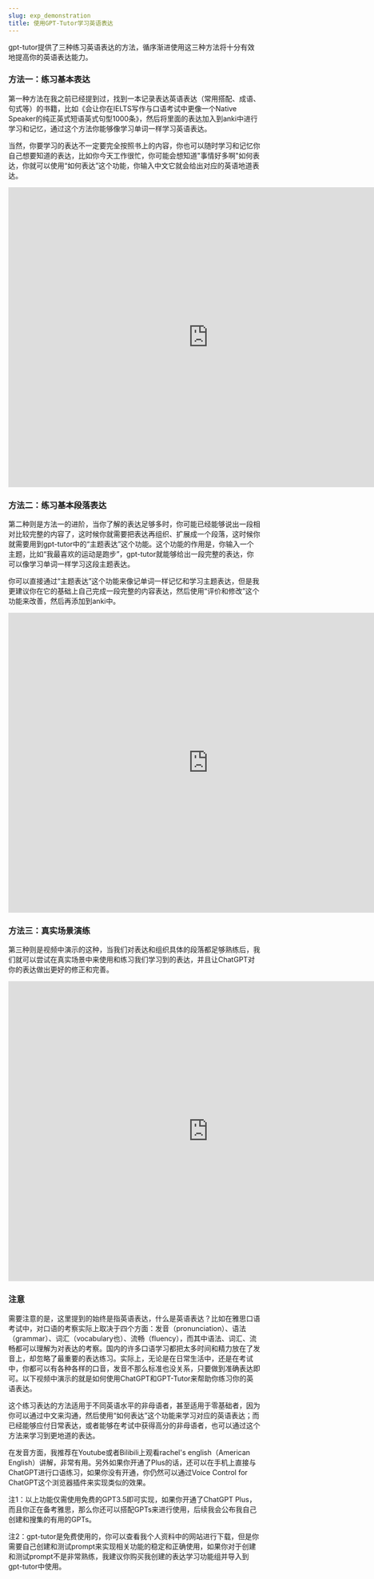 ```yaml
---
slug: exp_demonstration
title: 使用GPT-Tutor学习英语表达
---
```

gpt-tutor提供了三种练习英语表达的方法，循序渐进使用这三种方法将十分有效地提高你的英语表达能力。


### 方法一：练习基本表达

第一种方法在我之前已经提到过，找到一本记录表达英语表达（常用搭配、成语、句式等）的书籍，比如《会让你在IELTS写作与口语考试中更像一个Native Speaker的纯正英式短语英式句型1000条》，然后将里面的表达加入到anki中进行学习和记忆，通过这个方法你能够像学习单词一样学习英语表达。

当然，你要学习的表达不一定要完全按照书上的内容，你也可以随时学习和记忆你自己想要知道的表达，比如你今天工作很忙，你可能会想知道"事情好多啊"如何表达，你就可以使用“如何表达”这个功能，你输入中文它就会给出对应的英语地道表达。

<iframe width="800" height="600" src="https://www.youtube.com/embed/YnSliuyO-qA" title="YouTube video player" frameborder="0" allow="accelerometer; autoplay; clipboard-write; encrypted-media; gyroscope; picture-in-picture; web-share" allowfullscreen="true"></iframe>

### 方法二：练习基本段落表达

第二种则是方法一的进阶，当你了解的表达足够多时，你可能已经能够说出一段相对比较完整的内容了，这时候你就需要把表达再组织、扩展成一个段落，这时候你就需要用到gpt-tutor中的“主题表达”这个功能。这个功能的作用是，你输入一个主题，比如“我最喜欢的运动是跑步”，gpt-tutor就能够给出一段完整的表达，你可以像学习单词一样学习这段主题表达。

你可以直接通过“主题表达”这个功能来像记单词一样记忆和学习主题表达，但是我更建议你在它的基础上自己完成一段完整的内容表达，然后使用“评价和修改”这个功能来改善，然后再添加到anki中。

<iframe width="800" height="600" src="https://www.youtube.com/embed/mLq3UIbkWYE" title="YouTube video player" frameborder="0" allow="accelerometer; autoplay; clipboard-write; encrypted-media; gyroscope; picture-in-picture; web-share" allowfullscreen="true"></iframe>


### 方法三：真实场景演练

第三种则是视频中演示的这种，当我们对表达和组织具体的段落都足够熟练后，我们就可以尝试在真实场景中来使用和练习我们学习到的表达，并且让ChatGPT对你的表达做出更好的修正和完善。

<iframe width="800" height="600" src="https://www.youtube.com/embed/8GQfVn7IkDU" title="YouTube video player" frameborder="0" allow="accelerometer; autoplay; clipboard-write; encrypted-media; gyroscope; picture-in-picture; web-share" allowfullscreen="true"></iframe>


### 注意

需要注意的是，这里提到的始终是指英语表达，什么是英语表达？比如在雅思口语考试中，对口语的考察实际上取决于四个方面：发音（pronunciation）、语法（grammar）、词汇（vocabulary也）、流畅（fluency），而其中语法、词汇、流畅都可以理解为对表达的考察。国内的许多口语学习都把太多时间和精力放在了发音上，却忽略了最重要的表达练习。实际上，无论是在日常生活中，还是在考试中，你都可以有各种各样的口音，发音不那么标准也没关系，只要做到准确表达即可。以下视频中演示的就是如何使用ChatGPT和GPT-Tutor来帮助你练习你的英语表达。

这个练习表达的方法适用于不同英语水平的非母语者，甚至适用于零基础者，因为你可以通过中文来沟通，然后使用“如何表达”这个功能来学习对应的英语表达；而已经能够应付日常表达，或者能够在考试中获得高分的非母语者，也可以通过这个方法来学习到更地道的表达。

在发音方面，我推荐在Youtube或者Bilibili上观看rachel's english（American English）讲解，非常有用。另外如果你开通了Plus的话，还可以在手机上直接与ChatGPT进行口语练习，如果你没有开通，你仍然可以通过Voice Control for ChatGPT这个浏览器插件来实现类似的效果。

注1：以上功能仅需使用免费的GPT3.5即可实现，如果你开通了ChatGPT Plus，而且你正在备考雅思，那么你还可以搭配GPTs来进行使用，后续我会公布我自己创建和搜集的有用的GPTs。

注2：gpt-tutor是免费使用的，你可以查看我个人资料中的网站进行下载，但是你需要自己创建和测试prompt来实现相关功能的稳定和正确使用，如果你对于创建和测试prompt不是非常熟练，我建议你购买我创建的表达学习功能组并导入到gpt-tutor中使用。





